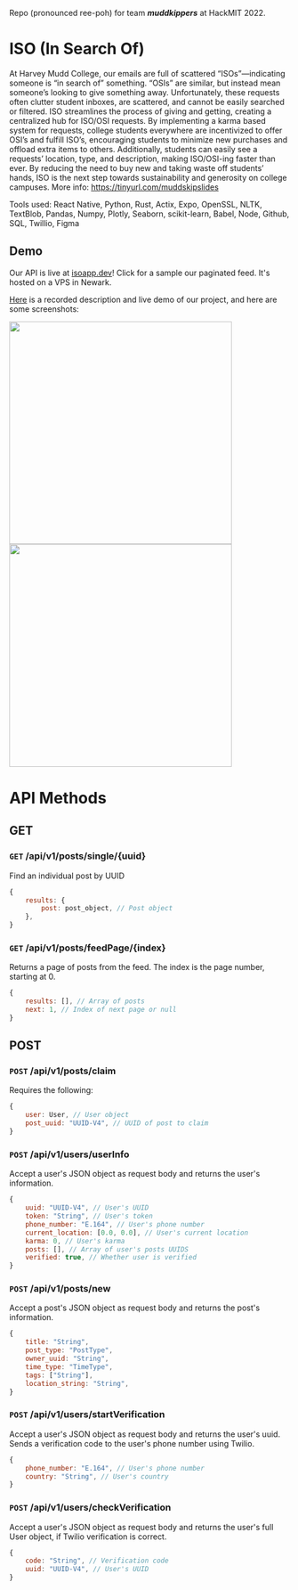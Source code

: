 Repo (pronounced ree-poh) for team ***muddkippers*** at HackMIT 2022.

# ISO (In Search Of)

At Harvey Mudd College, our emails are full of scattered “ISOs”—indicating someone is “in search of” something. “OSIs” are similar, but instead mean someone’s looking to give something away. Unfortunately, these requests often clutter student inboxes, are scattered, and cannot be easily searched or filtered. ISO streamlines the process of giving and getting, creating a centralized hub for ISO/OSI requests. By implementing a karma based system for requests, college students everywhere are incentivized to offer OSI’s and fulfill ISO’s, encouraging students to minimize new purchases and offload extra items to others. Additionally, students can easily see a requests’ location, type, and description, making ISO/OSI-ing faster than ever. By reducing the need to buy new and taking waste off students’ hands, ISO is the next step towards sustainability and generosity on college campuses. More info: https://tinyurl.com/muddskipslides 

Tools used: React Native, Python, Rust, Actix, Expo, OpenSSL, NLTK, TextBlob, Pandas, Numpy, Plotly, Seaborn, scikit-learn, Babel, Node, Github, SQL, Twillio, Figma

## Demo

Our API is live at [isoapp.dev](https://isoapp.dev/api/v1/posts/feedPage/0)! Click for a sample our paginated feed. It's hosted on a VPS in Newark.

[Here](https://www.youtube.com/watch?v=kypnduvaPhA&ab_channel=ArjunTaneja) is a recorded description and live demo of our project, and here are some screenshots:

<img src="https://user-images.githubusercontent.com/24578597/193460807-f7297c80-694b-4c6d-b15e-0d9b0320a2ed.jpg" width="400" />
<img src="https://user-images.githubusercontent.com/24578597/193460805-4ec4eded-4de8-4458-98af-25299c6294e5.jpg" width="400" />

# API Methods

## GET

### `GET` /api/v1/posts/single/{uuid}
Find an individual post by UUID
```js
{
    results: {
        post: post_object, // Post object
    },
}
```
### `GET` /api/v1/posts/feedPage/{index}
Returns a page of posts from the feed. The index is the page number, starting at 0.
```js
{
    results: [], // Array of posts
    next: 1, // Index of next page or null
}
```


## POST

### `POST` /api/v1/posts/claim
Requires the following:
```js
{
    user: User, // User object
    post_uuid: "UUID-V4", // UUID of post to claim
}
```

### `POST` /api/v1/users/userInfo
Accept a user's JSON object as request body and returns the user's information.
```js
{
    uuid: "UUID-V4", // User's UUID
    token: "String", // User's token
    phone_number: "E.164", // User's phone number
    current_location: [0.0, 0.0], // User's current location
    karma: 0, // User's karma
    posts: [], // Array of user's posts UUIDS
    verified: true, // Whether user is verified
}
```

### `POST` /api/v1/posts/new
Accept a post's JSON object as request body and returns the post's information.
```js
{
    title: "String", 
    post_type: "PostType", 
    owner_uuid: "String", 
    time_type: "TimeType", 
    tags: ["String"], 
    location_string: "String",
}
```

### `POST` /api/v1/users/startVerification
Accept a user's JSON object as request body and returns the user's uuid. Sends a verification code to the user's phone number using Twilio.
```js
{
    phone_number: "E.164", // User's phone number
    country: "String", // User's country
}
```

### `POST` /api/v1/users/checkVerification
Accept a user's JSON object as request body and returns the user's full User object, if Twilio verification is correct.
```js
{
    code: "String", // Verification code
    uuid: "UUID-V4", // User's UUID
}
```
